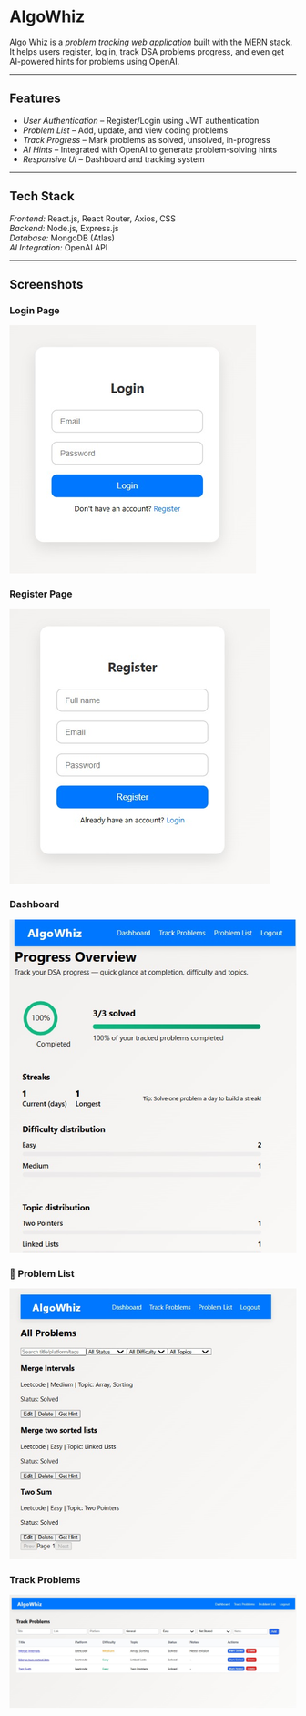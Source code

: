 # AlgoWhiz

Algo Whiz is a *problem tracking web application* built with the MERN stack. It helps users register, log in, track DSA problems progress, and even get AI-powered hints for problems using OpenAI.  

---

## Features  
- *User Authentication* – Register/Login using JWT authentication  
- *Problem List* – Add, update, and view coding problems  
- *Track Progress* – Mark problems as solved, unsolved, in-progress  
- *AI Hints* – Integrated with OpenAI to generate problem-solving hints  
- *Responsive UI* – Dashboard and tracking system  

---

## Tech Stack  
*Frontend:* React.js, React Router, Axios, CSS  
*Backend:* Node.js, Express.js  
*Database:* MongoDB (Atlas)  
*AI Integration:* OpenAI API  

---
## Screenshots

### Login Page
![Login Page](./images/Login.jpeg)

### Register Page
![Register Page](./images/Register.jpeg)

### Dashboard
![Dashboard](./images/Dashboard.jpeg)

### 📑 Problem List
![Problem List](./images/ProblemList.jpeg)

### Track Problems
![Problem List](./images/TrackProblems.jpeg)
